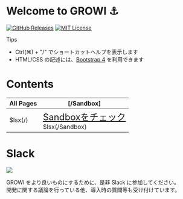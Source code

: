 # Welcome to GROWI :anchor:

[![GitHub Releases](https://img.shields.io/github/release/weseek/growi.svg)](https://github.com/weseek/growi/releases/latest)
[![MIT License](https://img.shields.io/badge/license-MIT-blue.svg?style=flat)](LICENSE)

<div class="card border-primary">
  <div class="card-header bg-primary text-light">Tips</div>
  <div class="card-body"><ul>
    <li>Ctrl(⌘) + "/" でショートカットヘルプを表示します</li>
    <li>HTML/CSS の記述には、<a href="https://getbootstrap.com/docs/4.5/components/">Bootstrap 4</a> を利用できます</li>
  </ul></div>
</div>

Contents
=========

|All Pages|[/Sandbox]|
| --- | --- |
| $lsx(/) | <div class="alert alert-success"><span style="font-size: x-large;"><i class="icon-check"></i> [Sandboxをチェック](/Sandbox)</span></div> $lsx(/Sandbox)|

Slack
=====

<a href="https://growi-slackin.weseek.co.jp/"><img src="https://growi-slackin.weseek.co.jp/badge.svg"></a>

GROWI をより良いものにするために、是非 Slack に参加してください。  
開発に関する議論を行っている他、導入時の質問等も受け付けています。
